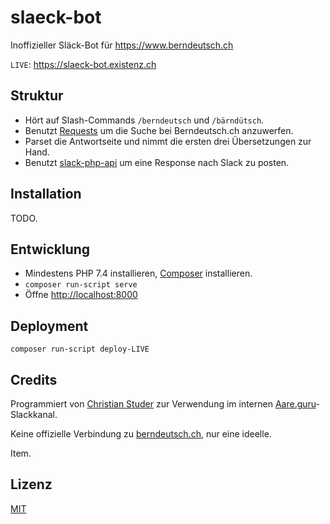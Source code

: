 # slaeck-bot

Inoffizieller Släck-Bot für <https://www.berndeutsch.ch>

`LIVE`: <https://slaeck-bot.existenz.ch>

## Struktur

- Hört auf Slash-Commands `/berndeutsch` und `/bärndütsch`.
- Benutzt [Requests](https://requests.ryanmccue.info) um die Suche bei Berndeutsch.ch anzuwerfen.
- Parset die Antwortseite und nimmt die ersten drei Übersetzungen zur Hand.
- Benutzt [slack-php-api](https://github.com/jolicode/slack-php-api) um eine Response nach Slack zu posten.

## Installation

TODO.

## Entwicklung

- Mindestens PHP 7.4 installieren, [Composer](https://getcomposer.org) installieren.
- `composer run-script serve`
- Öffne <http://localhost:8000>

## Deployment

`composer run-script deploy-LIVE`

## Credits

Programmiert von [Christian Studer](mailto:cstuder@existenz.ch) zur Verwendung im internen [Aare.guru](Aare.guru)-Slackkanal.

Keine offizielle Verbindung zu [berndeutsch.ch](https://www.berndeutsch.ch), nur eine ideelle.

Item.

## Lizenz

[MIT](LICENSE)
